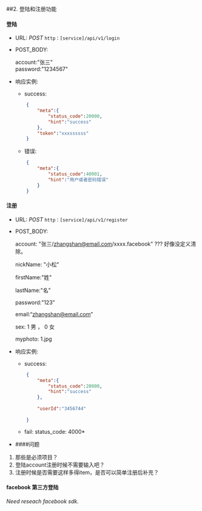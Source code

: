 ##2. 登陆和注册功能

#### 登陆

* URL: *POST* `http：[service]/api/v1/login`

* POST_BODY: 
	
	account:"张三"	
	password:"1234567" 
	
* 响应实例:
	- success:
	
	```json
		{
			"meta":{
				"status_code":20000,
				"hint":"success"
			},
			"token":"xxxssssss"
		}
	
	```
	- 错误:
	
	```json
		{
			"meta":{
				"status_code":40001,
				"hint":"用户或者密码错误"
			}
		}
	
	```
	
<!--* remark：-->


#### 注册

* URL: *POST* `http：[service]/api/v1/register`
* POST_BODY:
	
	account: "张三/zhangshan@email.com/xxxx.facebook" ??? 好像没定义清除。
	
	nickName: "小松"
	
	firstName:"姓"
	
	lastName:"名"
	
	password:"123"
	
	email:“zhangshan@email.com”
	
	sex: 1 男 ， 0 女
	
	myphoto: 1.jpg 


* 响应实例:
	- success:
	
	```json
		{
			"meta":{
				"status_code":20000,
				"hint":"success"
			},
			
			"userId":"3456744"
			
		}
	
	```
  - fail:
    status_code: 4000*


* ####问题
 1. 那些是必须项目？
 2. 登陆account注册时候不需要输入吧？
 3. 注册时候是否需要这样多得item，是否可以简单注册后补充？
 
	

#### facebook 第三方登陆
  *Need reseach facebook sdk.*

	
	
	
	
	
	